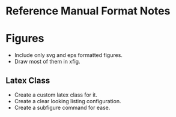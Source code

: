 # Reference Manual Format Notes

# Figures

- Include only svg and eps formatted figures.
- Draw most of them in xfig.

## Latex Class

- Create a custom latex class for it.
- Create a clear looking listing configuration.
- Create a subfigure command for ease.
